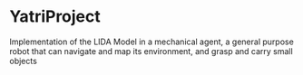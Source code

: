 # YatriProject
Implementation of the LIDA Model in a mechanical agent, a general purpose robot that can navigate and map its environment, and grasp and carry small objects

